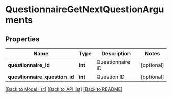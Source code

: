 # QuestionnaireGetNextQuestionArguments

## Properties
Name | Type | Description | Notes
------------ | ------------- | ------------- | -------------
**questionnaire_id** | **int** | Questionnaire ID | [optional] 
**questionnaire_question_id** | **int** | Question ID | [optional] 

[[Back to Model list]](../README.md#documentation-for-models) [[Back to API list]](../README.md#documentation-for-api-endpoints) [[Back to README]](../README.md)


